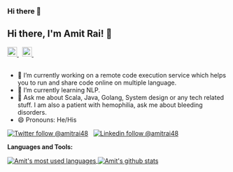 ### Hi there 👋


## Hi there, I'm Amit Rai! 👋

<a href="https://twitter.com/amitrai48">
  <img alt="Amit's Twitter" width="22px" src="https://cdn.jsdelivr.net/npm/simple-icons@v3/icons/twitter.svg" />
</a> &nbsp;
<a href="https://www.linkedin.com/in/amitrai48">
  <img alt="Amit's Linkdein" width="22px" src="https://cdn.jsdelivr.net/npm/simple-icons@v3/icons/linkedin.svg" />
</a> &nbsp;
<br/>
<br/>

- 🔭 I’m currently working on a remote code execution service which helps you to run and share code online on multiple language.
- 🌱 I’m currently learning NLP.
- 💬 Ask me about Scala, Java, Golang, System design or any tech related stuff. I am also a patient with hemophilia, ask me about bleeding disorders.
- 😄 Pronouns: He/His

[![Twitter follow @amitrai48](https://img.shields.io/twitter/follow/amitrai48?style=social)](https://twitter.com/amitrai48) &nbsp;
[![Linkedin follow @amitrai48](https://img.shields.io/badge/-amitrai48-blue?style=flat-square&logo=Linkedin&logoColor=white&link=https://www.linkedin.com/in/amitrai48/)](https://www.linkedin.com/in/amitrai48/) &nbsp;

**Languages and Tools:**  

<a href="https://github.com/amitrai48">
  <img align="center" src="https://github-readme-stats.vercel.app/api/top-langs/?username=amitrai48&theme=light&count_private=true&layout=compact" alt="Amit's most used languages" />
</a>
<a href="https://github.com/amitrai48">
 <img align="center" src="https://github-readme-stats.vercel.app/api?username=amitrai48&show_icons=true&theme=light&line_height=27&include_all_commits=true&count_private=true&hide=issues,prs,contribs" alt="Amit's github stats"/>
</a>

<!--
**amitrai48/amitrai48** is a ✨ _special_ ✨ repository because its `README.md` (this file) appears on your GitHub profile.

Here are some ideas to get you started:

- 🔭 I’m currently working on ...
- 🌱 I’m currently learning ...
- 👯 I’m looking to collaborate on ...
- 🤔 I’m looking for help with ...
- 💬 Ask me about ...
- 📫 How to reach me: ...
- 😄 Pronouns: ...
- ⚡ Fun fact: ...
-->
